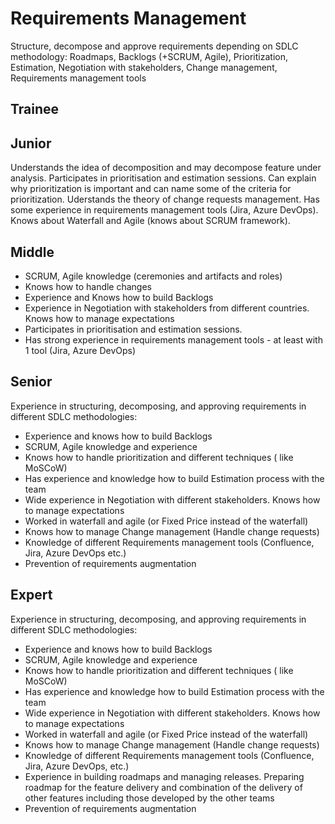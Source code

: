 # Requirements Management

Structure, decompose and approve requirements depending on SDLC methodology: Roadmaps, Backlogs (+SCRUM, Agile), Prioritization, Estimation, Negotiation with stakeholders, Change management, Requirements management tools

## Trainee

## Junior

Understands the idea of decomposition and may decompose feature under analysis.
Participates in prioritisation and estimation sessions. Can explain why prioritization is important and can name some of the criteria for prioritization.
Uderstands the theory of change requests management.
Has some experience in requirements management tools (Jira, Azure DevOps).
Knows about Waterfall and Agile (knows about SCRUM framework).

## Middle

- SCRUM, Agile knowledge (ceremonies and artifacts and roles)
- Knows how to handle changes
- Experience and Knows how to build Backlogs
- Experience in Negotiation with stakeholders from different countries. Knows how to manage expectations
- Participates in prioritisation and estimation sessions.
- Has strong experience in requirements management tools - at least with 1 tool (Jira, Azure DevOps)

## Senior

Experience in structuring, decomposing, and approving requirements in different SDLC methodologies:

- Experience and knows how to build Backlogs
- SCRUM, Agile knowledge and experience
- Knows how to handle prioritization and different techniques ( like MoSCoW)
- Has experience and knowledge how to build Estimation process with the team
- Wide experience in Negotiation with different stakeholders. Knows how to manage expectations
- Worked in waterfall and agile (or Fixed Price instead of the waterfall)
- Knows how to manage Change management (Handle change requests)
- Knowledge of different Requirements management tools (Confluence, Jira, Azure DevOps etc.)
- Prevention of requirements augmentation

## Expert

Experience in structuring, decomposing, and approving requirements in different SDLC methodologies:

- Experience and knows how to build Backlogs
- SCRUM, Agile knowledge and experience
- Knows how to handle prioritization and different techniques ( like MoSCoW)
- Has experience and knowledge how to build Estimation process with the team
- Wide experience in Negotiation with different stakeholders. Knows how to manage expectations
- Worked in waterfall and agile (or Fixed Price instead of the waterfall)
- Knows how to manage Change management (Handle change requests)
- Knowledge of different Requirements management tools (Confluence, Jira, Azure DevOps, etc.)
- Experience in building roadmaps and managing releases. Preparing roadmap for the feature delivery and combination of the delivery of other features including those developed by the other teams
- Prevention of requirements augmentation
